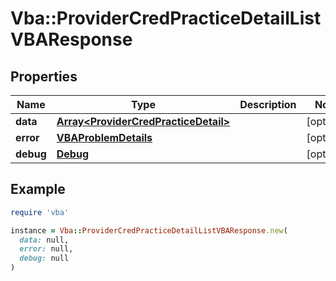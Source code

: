 # Vba::ProviderCredPracticeDetailListVBAResponse

## Properties

| Name | Type | Description | Notes |
| ---- | ---- | ----------- | ----- |
| **data** | [**Array&lt;ProviderCredPracticeDetail&gt;**](ProviderCredPracticeDetail.md) |  | [optional] |
| **error** | [**VBAProblemDetails**](VBAProblemDetails.md) |  | [optional] |
| **debug** | [**Debug**](Debug.md) |  | [optional] |

## Example

```ruby
require 'vba'

instance = Vba::ProviderCredPracticeDetailListVBAResponse.new(
  data: null,
  error: null,
  debug: null
)
```

